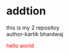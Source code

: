 # addtion
this is my 2 repositoy
<br>
author-kartik bhardwaj 
<html> 
      <body>
        <div style="color:red;">
          hello world 
        </div>
      </body>
</html>
